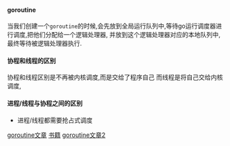 #### goroutine





当我们创建一个`goroutine`的时候,会先放到全局运行队列中,等待go运行调度器进行调度,把他们分配给一个逻辑处理器,
并放到这个逻辑处理器对应的本地队列中,最终等待被逻辑处理器执行.




#### 协程和线程的区别


协程和线程区别是不再被内核调度,而是交给了程序自己
而线程是将自己交给内核调度,





#### 进程/线程与协程之间的区别



* 进程/线程都需要抢占式调度


[goroutine文章](https://www.cnblogs.com/zkweb/p/7815600.html)
[书籍](https://docs.hacknode.org/gopl-zh/ch13/ch13-05.html)
[goroutine文章2](http://www.sizeofvoid.net/goroutine-under-the-hood/)